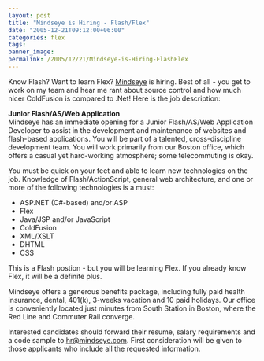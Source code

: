 ```yaml
---
layout: post
title: "Mindseye is Hiring - Flash/Flex"
date: "2005-12-21T09:12:00+06:00"
categories: flex 
tags: 
banner_image: 
permalink: /2005/12/21/Mindseye-is-Hiring-FlashFlex
---
```


Know Flash? Want to learn Flex? <a href="http://www.mindseye.com">Mindseye</a> is hiring. Best of all - you get to work on my team and hear me rant about source control and how much nicer ColdFusion is compared to .Net! Here is the job description:

<b>Junior Flash/AS/Web Application</b><br>
Mindseye has an immediate opening for a Junior Flash/AS/Web Application 
Developer to assist in the development and maintenance of websites and 
flash-based applications.  You will be part of a talented, 
cross-discipline development team.  You will work primarily from our 
Boston office, which offers a casual yet hard-working atmosphere; some 
telecommuting is okay.

You must be quick on your feet and able to learn new technologies on the 
job. Knowledge of Flash/ActionScript, general web architecture, and one 
or more of the following technologies is a must:
<ul>
<li>ASP.NET (C#-based) and/or ASP
<li>Flex
<li>Java/JSP and/or JavaScript
<li>ColdFusion
<li>XML/XSLT
<li>DHTML
<li>CSS
</ul>

This is a Flash postion - but you will be learning Flex. If you already 
know Flex, it will be a definite plus.

Mindseye offers a generous benefits package, including fully paid health 
insurance, dental, 401(k), 3-weeks vacation and 10 paid holidays. Our 
office is conveniently located just minutes from South Station in 
Boston, where the Red Line and Commuter Rail converge.

Interested candidates should forward their resume, salary requirements 
and a code sample to hr@mindseye.com. First consideration will be given 
to those applicants who include all the requested information.